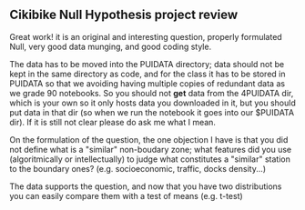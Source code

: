 ## Cikibike Null Hypothesis project review

Great work! it is an original and interesting question, properly formulated Null, very good data munging, and good coding style.


The data has to be moved into the PUIDATA directory; data should not be kept in the same directory as code, and for the class it has to be stored in PUIDATA so that we avoiding having multiple copies of redundant data as we grade 90 notebooks. So you should not **get** data from the 4PUIDATA dir, which is your own so it only hosts data you downloaded in it, but you should put  data in that dir (so when we run the notebook it goes into our $PUIDATA dir). If it is still not clear please do ask me what I mean.

On the formulation of the question, the one objection I have is that you did not define what is a "similar" non-boudary zone; what features did you use (algoritmically or intellectually) to judge what constitutes a "similar" station to the boundary ones? (e.g. socioeconomic, traffic, docks density...)

The data supports the question, and now that you have two distributions you can easily compare them with a test of means (e.g. t-test)
